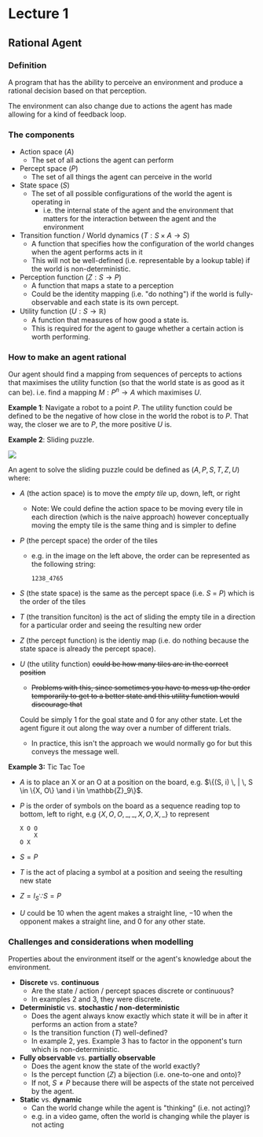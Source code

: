 # Lecture 1

## Rational Agent
### Definition
A program that has the ability to perceive an environment and produce a rational decision based on that perception.

The environment can also change due to actions the agent has made allowing for a kind of feedback loop.

### The components
* Action space ($A$)
  * The set of all actions the agent can perform
* Percept space ($P$)
  * The set of all things the agent can perceive in the world
* State space ($S$)
  * The set of all possible configurations of the world the agent is operating in
    * i.e. the internal state of the agent and the environment that matters for the interaction between the agent and the environment
* Transition function / World dynamics ($T: S \times A \to S$)
  * A function that specifies how the configuration of the world changes when the agent performs acts in it
  * This will not be well-defined (i.e. representable by a lookup table)  if the world is non-deterministic.
* Perception function ($Z: S \to P$)
  * A function that maps a state to a perception
  * Could be the identity mapping (i.e. "do nothing") if the world is fully-observable and each state is its own percept.
* Utility function ($U:S \to \mathbb{R}$) 
  * A function that measures of how good a state is.
  * This is required for the agent to gauge whether a certain action is worth performing.

### How to make an agent rational
Our agent should find a mapping from sequences of percepts to actions that maximises the utility function (so that the world state is as good as it can be).
i.e. find a mapping $M:P^n \to A$ which maximises $U$. 

**Example 1**: Navigate a robot to a point $P$. The utility function could be defined to be the negative of how close in the world the robot is to $P$. That way, the closer we are to $P$, the more positive $U$ is.

**Example 2**: Sliding puzzle.

![](https://miro.medium.com/max/1046/1*_n4hcTM-akUEoWL1i05xVg.png)

An agent to solve the sliding puzzle could be defined as $(A, P, S, T, Z, U)$ where:
* $A$ (the action space) is to move the *empty tile* up, down, left, or right

  * Note: We could define the action space to be moving every tile in each direction (which is the naive approach) however conceptually moving the empty tile is the same thing and is simpler to define

* $P$ (the percept space) the order of the tiles

  * e.g. in the image on the left above, the order can be represented as the following string:
    
    ```
    1238_4765
    ```

* $S$ (the state space) is the same as the percept space (i.e. $S$ = $P$) which is the order of the tiles

* $T$ (the transition funciton) is the act of sliding the empty tile in a direction for a particular order and seeing the resulting new order

* $Z$ (the percept function) is the identiy map (i.e. do nothing because the state space is already the percept space).

* $U$ (the utility function) ~~could be how many tiles are in the correct position~~

  * ~~Problems with this, since sometimes you have to mess up the order temporarily to get to a better state and this utility function would discourage that~~

  Could be simply 1 for the goal state and 0 for any other state. Let the agent figure it out along the way over a number of different trials.
  
  * In practice, this isn't the approach we would normally go for but this conveys the message well.
  
  

**Example 3:** Tic Tac Toe

* $A$ is to place an X or an O at a position on the board, e.g. $\{(S, i) \, | \, S \in \{X, O\} \and i \in \mathbb{Z}_9\}$.

* $P$ is the order of symbols on the board as a sequence reading top to bottom, left to right, e.g $\{X, O, O, \_, \_, X, O, X, \_\}$ to represent

  ```
  X O O
      X
  O X  
  ```

* $S = P$

* $T$ is the act of placing a symbol at a position and seeing the resulting new state

* $Z = I_S \because S = P$ 

* $U$ could be $10$ when the agent makes a straight line, $-10$ when the opponent makes a straight line, and $0$ for any other state.



### Challenges and considerations when modelling

Properties about the environment itself or the agent's knowledge about the environment.

* **Discrete** vs. **continuous**
  * Are the state / action / percept spaces discrete or continuous? 
  * In examples 2 and 3, they were discrete.
* **Deterministic** vs. **stochastic / non-deterministic**
  * Does the agent always know exactly which state it will be in after it performs an action from a state?
  * Is the transition function ($T$) well-defined?
  * In example 2, yes. Example 3 has to factor in the opponent's turn which is non-deterministic.
* **Fully observable** vs. **partially observable**
  * Does the agent know the state of the world exactly?
  * Is the percept function ($Z$) a bijection (i.e. one-to-one and onto)?
  * If not, $S \neq P$ because there will be aspects of the state not perceived by the agent.
* **Static** vs. **dynamic** 
  * Can the world change while the agent is "thinking" (i.e. not acting)?
  * e.g. in a video game, often the world is changing while the player is not acting

